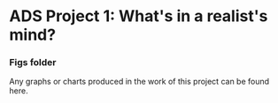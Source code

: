 # ADS Project 1:  What's in a realist's mind?

### Figs folder
Any graphs or charts produced in the work of this project can be found here.
